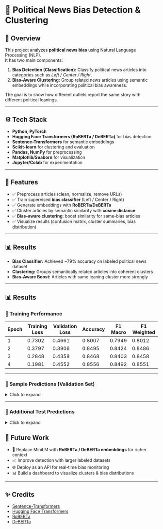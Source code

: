 # 📰 Political News Bias Detection & Clustering

## 📌 Overview
This project analyzes **political news bias** using Natural Language Processing (NLP).  
It has two main components:  

1. **Bias Detection (Classification):** Classify political news articles into categories such as *Left / Center / Right*.  
2. **Bias-Aware Clustering:** Group related news articles using semantic embeddings while incorporating political bias awareness.  

The goal is to show how different outlets report the same story with different political leanings.

---

## ⚙️ Tech Stack
- **Python, PyTorch**
- **Hugging Face Transformers (RoBERTa / DeBERTa)** for bias detection  
- **Sentence-Transformers** for semantic embeddings  
- **Scikit-learn** for clustering and evaluation  
- **Pandas, NumPy** for preprocessing  
- **Matplotlib/Seaborn** for visualization  
- **Jupyter/Colab** for experimentation  

---

## 🚀 Features
- ✅ Preprocess articles (clean, normalize, remove URLs)  
- ✅ Train supervised **bias classifier** (Left / Center / Right)  
- ✅ Generate embeddings with **RoBERTa/DeBERTa**  
- ✅ Cluster articles by semantic similarity with **cosine distance**  
- ✅ **Bias-aware clustering**: boost similarity for same-bias articles  
- ✅ Visualize results (confusion matrix, cluster summaries, bias distribution)  

---
## 📊 Results
- **Bias Classifier:** Achieved ~79% accuracy on labeled political news dataset  
- **Clustering:** Groups semantically related articles into coherent clusters  
- **Bias-Aware Boost:** Articles with same leaning cluster more strongly  


---
## 📊 Results

### 🔹 Training Performance
| Epoch | Training Loss | Validation Loss | Accuracy | F1 Macro | F1 Weighted |
|-------|---------------|-----------------|----------|----------|-------------|
| 1     | 0.7302        | 0.4661          | 0.8007   | 0.7949   | 0.8012      |
| 2     | 0.3797        | 0.3906          | 0.8495   | 0.8424   | 0.8486      |
| 3     | 0.2848        | 0.4358          | 0.8468   | 0.8403   | 0.8458      |
| 4     | 0.1981        | 0.4552          | 0.8556   | 0.8492   | 0.8551      |

---

### 🔹 Sample Predictions (Validation Set)
<details>
<summary>Click to expand</summary>

**Sample #1**  
📜 *Text (truncated)*: *Roger Ailes … Fox News into a media juggernaut …*  
✅ Predicted: **Left**  
🎯 Actual: **Left**

---

**Sample #2**  
📜 *Text (truncated)*: *Mike Huckabee called Friday's shootings …*  
✅ Predicted: **Left**  
🎯 Actual: **Left**

---

**Sample #3**  
📜 *Text (truncated)*: *Job growth slowed dramatically in March …*  
✅ Predicted: **Left**  
🎯 Actual: **Left**

---

**Sample #4**  
📜 *Text (truncated)*: *President Biden called a new Texas voting overhaul …*  
✅ Predicted: **Right**  
🎯 Actual: **Right**

---

**Sample #5**  
📜 *Text (truncated)*: *U.S. District Judge ruled the Deferred Action …*  
✅ Predicted: **Center**  
🎯 Actual: **Center**

---
</details>

---

### 🔹 Additional Test Predictions
<details>
<summary>Click to expand</summary>

**Article #1**  
📜 *Text*: *The government's crackdown on climate activists …*  
🔍 Predicted Bias: **Left**

---

**Article #2**  
📜 *Text*: *With income inequality at historic highs …*  
🔍 Predicted Bias: **Right**

---

**Article #3**  
📜 *Text*: *The Senate has passed a bipartisan infrastructure bill …*  
🔍 Predicted Bias: **Right**

---

**Article #4**  
📜 *Text*: *Experts are urging caution on foreign policy moves …*  
🔍 Predicted Bias: **Left**

---

**Article #5**  
📜 *Text*: *A new wave of conservative leaders … stronger border security …*  
🔍 Predicted Bias: **Right**

---
</details>

## 📌 Future Work
- 🔄 Replace MiniLM with **RoBERTa / DeBERTa embeddings** for richer context  
- 📈 Improve detection with larger labeled datasets  
- 🌐 Deploy as an API for real-time bias monitoring  
- 📊 Build a dashboard to visualize clusters & bias distributions  

---

## ✨ Credits
- [Sentence-Transformers](https://www.sbert.net/)  
- [Hugging Face Transformers](https://huggingface.co/transformers/)  
- [RoBERTa](https://huggingface.co/roberta-base)  
- [DeBERTa](https://huggingface.co/microsoft/deberta-v3-base)  

